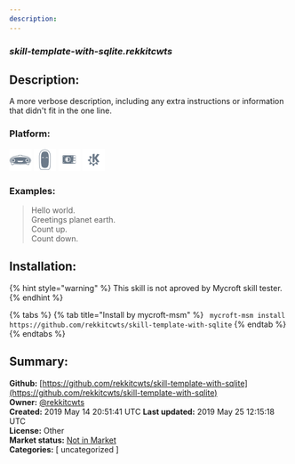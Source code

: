 ```yaml
---
description: 
---
```


### _skill-template-with-sqlite.rekkitcwts_  
## Description:  
A more verbose description, including any extra instructions or
information that didn't fit in the one line.  
  
  
### Platform:  
 ![Mark I](../.gitbook/assets/mark-1-icon.png)  ![Mark II](../.gitbook/assets/mark-2-icon.png)  ![Picroft](../.gitbook/assets/picroft-icon.png)  ![plasmoid](../.gitbook/assets/kde.png)   
### Examples:  
> Hello world.  
> Greetings planet earth.  
> Count up.  
> Count down.  
  
## Installation:  
{% hint style="warning" %}
This skill is not aproved by Mycroft skill tester.
{% endhint %}
    
{% tabs %}
{% tab title="Install by mycroft-msm" %}
``` mycroft-msm install https://github.com/rekkitcwts/skill-template-with-sqlite```
{% endtab %}
  {% endtabs %}
    
## Summary:  
**Github:** [https://github.com/rekkitcwts/skill-template-with-sqlite](https://github.com/rekkitcwts/skill-template-with-sqlite)  
**Owner:** [@rekkitcwts](https://github.com/rekkitcwts)  
**Created:** 2019 May 14 20:51:41 UTC  **Last updated:** 2019 May 25 12:15:18 UTC  
**License:** Other  
**Market status:** [Not in Market](https://market.mycroft.ai/skill/)  
**Categories:** [ uncategorized ]   

